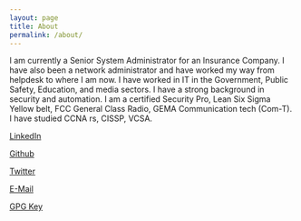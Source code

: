 ```yaml
---
layout: page
title: About
permalink: /about/
---
```

I am currently a Senior System Administrator for an Insurance Company. I have also been a network administrator and have worked my way from helpdesk to where I am now. I have worked in IT in the Government, Public Safety, Education, and media sectors. I have a strong background in security and automation. I am a certified Security Pro, Lean Six Sigma Yellow belt, FCC General Class Radio, GEMA Communication tech (Com-T). I have studied CCNA rs, CISSP, VCSA.

<a href="https://www.linkedin.com/in/matthew-parker-468412a2/"><i class='fab fa-linkedin'></i> LinkedIn</a>

<a href="https://www.github.com/mattlparker"><i class='fab fa-github'></i> Github</a>

<a href="https://twitter.com/MLParker1"><i class='fab fa-twitter'></i> Twitter</a>

<a href="mailto:mlparker1@gmail.com"><i class='fas fa-at'></i> E-Mail</a> 

<a href="https://www.github.com/mattlparker.gpg"><i class='fas fa-lock'></i> GPG Key</a>
